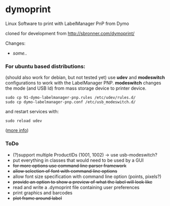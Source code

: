 dymoprint
=========

Linux Software to print with LabelManager PnP from Dymo


cloned for development from http://sbronner.com/dymoprint/

Changes:

- *some..*


### For ubuntu based distributions:
(should also work for debian, but not tested yet)
use **udev** and **modeswitch** configurations to work with the LabelManager PNP.
**modeswitch** changes the mode (and USB Id) from mass storage device to printer device.

    sudo cp 91-dymo-labelmanager-pnp.rules /etc/udev/rules.d/
    sudo cp dymo-labelmanager-pnp.conf /etc/usb_modeswitch.d/

and restart services with:

    sudo reload udev

([more info](http://www.draisberghof.de/usb_modeswitch/bb/viewtopic.php?t=947))


### ToDo
- (?)support multiple ProductIDs (1001, 1002) -> use usb-modeswitch?
- put everything in classes that would need to be used by a GUI
- ~~for more options use command line parser framework~~
- ~~allow selection of font with command line options~~
- allow font size specification with command line option (points, pixels?)
- ~~provide an option to show a preview of what the label will look like~~
- read and write a .dymoprint file containing user preferences
- print graphics and barcodes
- ~~plot frame around label~~
